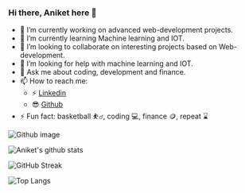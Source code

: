 ### Hi there, Aniket here 👋




- 🔭 I’m currently working on advanced web-development projects.
- 🌱 I’m currently learning Machine learning and IOT.
- 👯 I’m looking to collaborate on interesting projects based on Web-development.
- 🤔 I’m looking for help with machine learning and IOT.
- 💬 Ask me about coding, development and finance.
- 📫 How to reach me: 
  - :zap: [Linkedin](www.linkedin.com/in/aniket-patel-developer)
  - :sunglasses: [Github](https://github.com/Aniket-Patel-swg)
- ⚡ Fun fact: basketball :basketball_man:, coding :computer:, finance :coin:, repeat :hourglass:


![Github image](https://user-images.githubusercontent.com/111775702/209480190-5e47d602-fadf-4057-9c41-8d044df88582.png)



![Aniket's github stats](https://github-readme-stats.vercel.app/api?username=Aniket-Patel-swg&count_private=true&show_icons=true&theme=tokyonight&hide_rank=false)



![GitHub Streak](https://streak-stats.demolab.com/?user=Aniket-Patel-swg&theme=dark)


![Top Langs](https://github-readme-stats.vercel.app/api/top-langs/?username=anuraghazra&layout=compact)

